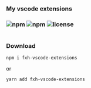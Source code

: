 ### My vscode extensions

### ![npm](https://img.shields.io/npm/dt/fxh-vscode-extensions?color=%23f00&logo=npm&style=plastic) ![npm](https://img.shields.io/npm/v/fxh-vscode-extensions?label=version) ![license](https://img.shields.io/npm/l/fxh-vscode-extensions)

#

### Download

```
npm i fxh-vscode-extensions
```

or

```
yarn add fxh-vscode-extensions
```
